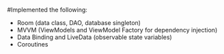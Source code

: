 
#Implemented the following:
- Room (data class, DAO, database singleton)
- MVVM (ViewModels and ViewModel Factory for dependency injection)
- Data Binding and LiveData (observable state variables)
- Coroutines
